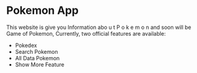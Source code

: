 # Pokemon App

This website is give you Information abo u t  P o k e m o n and soon will be Game of Pokemon,
Currently, two official features are available:

- Pokedex
- Search Pokemon
- All Data Pokemon
- Show More Feature
